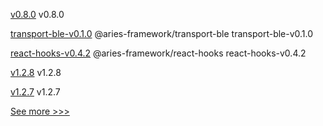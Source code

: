 
[v0.8.0](https://github.com/hyperledger/aries-acapy-docs/releases/tag/v0.8.0) v0.8.0

[transport-ble-v0.1.0](https://github.com/hyperledger/aries-framework-javascript-ext/releases/tag/transport-ble-v0.1.0) @aries-framework/transport-ble transport-ble-v0.1.0

[react-hooks-v0.4.2](https://github.com/hyperledger/aries-framework-javascript-ext/releases/tag/react-hooks-v0.4.2) @aries-framework/react-hooks react-hooks-v0.4.2

[v1.2.8](https://github.com/hyperledger/firefly-transaction-manager/releases/tag/v1.2.8) v1.2.8

[v1.2.7](https://github.com/hyperledger/firefly-common/releases/tag/v1.2.7) v1.2.7


[See more >>>](https://start-here.hyperledger.org/releases)
